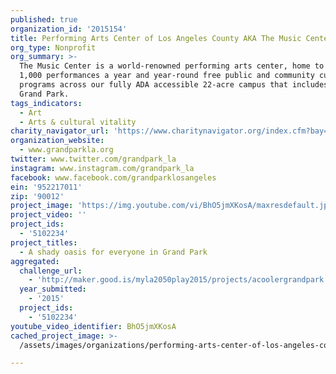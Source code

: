 ```yaml
---
published: true
organization_id: '2015154'
title: Performing Arts Center of Los Angeles County AKA The Music Center/Grand Park
org_type: Nonprofit
org_summary: >-
  The Music Center is a world-renowned performing arts center, home to over
  1,000 performances a year and year-round free public and community cultural
  programs across our fully ADA accessible 22-acre campus that includes 12-acre
  Grand Park.
tags_indicators:
  - Art
  - Arts & cultural vitality
charity_navigator_url: 'https://www.charitynavigator.org/index.cfm?bay=search.profile&ein=952217011'
organization_website:
  - www.grandparkla.org
twitter: www.twitter.com/grandpark_la
instagram: www.instagram.com/grandpark_la
facebook: www.facebook.com/grandparklosangeles
ein: '952217011'
zip: '90012'
project_image: 'https://img.youtube.com/vi/BhO5jmXKosA/maxresdefault.jpg'
project_video: ''
project_ids:
  - '5102234'
project_titles:
  - A shady oasis for everyone in Grand Park
aggregated:
  challenge_url:
    - 'http://maker.good.is/myla2050play2015/projects/acoolergrandpark.html'
  year_submitted:
    - '2015'
  project_ids:
    - '5102234'
youtube_video_identifier: BhO5jmXKosA
cached_project_image: >-
  /assets/images/organizations/performing-arts-center-of-los-angeles-county-aka-the-music-center-grand-park/img.youtube.com/vi/BhO5jmXKosA/maxresdefault.jpg

---
```

